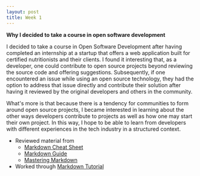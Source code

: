 ```yaml
---
layout: post
title: Week 1
---
```



**Why I decided to take a course in open software development**

I decided to take a course in Open Software Development after having completed an internship at a startup that offers a web application built for certified nutritionists and their clients. I found it interesting that, as a developer, one could contribute to open source projects beyond reviewing the source code and offering suggestions. Subsequently, if one encountered an issue while using an open source technology, they had the option to address that issue directly and contribute their solution after having it reviewed by the original developers and others in the community.  

  What's more is that because there is a tendency for communities to form around open source projects, I became interested in learning about the other ways developers contribute to projects as well as how one may start their own project. In this way, I hope to be able to learn from developers with different experiences in the tech industry in a structured context.

* Reviewed material from 
	* [Markdown Cheat Sheet][1]
	* [Markdown Guide][2]
	* [Mastering Markdown][3]
* Worked through [Markdown Tutorial][4]


[1]: https://github.com/adam-p/markdown-here/wiki/Markdown-Cheatsheet
[2]: https://www.markdownguide.org/cheat-sheet
[3]: https://guides.github.com/features/mastering-markdown/
[4]: https://www.markdowntutorial.com/
